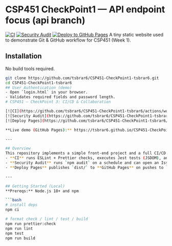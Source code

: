 # CSP451 CheckPoint1 — API endpoint focus (api branch)
[![CI](https://github.com/tsbrar6/CSP451-CheckPoint1-tsbrar6/actions/workflows/ci.yml/badge.svg)](https://github.com/tsbrar6/CSP451-CheckPoint1-tsbrar6/actions/workflows/ci.yml)
[![Security Audit](https://github.com/tsbrar6/CSP451-CheckPoint1-tsbrar6/actions/workflows/security-audit.yml/badge.svg)](https://github.com/tsbrar6/CSP451-CheckPoint1-tsbrar6/actions/workflows/security-audit.yml)
[![Deploy to GitHub Pages](https://github.com/tsbrar6/CSP451-CheckPoint1-tsbrar6/actions/workflows/deploy-pages.yml/badge.svg)](https://github.com/tsbrar6/CSP451-CheckPoint1-tsbrar6/actions/workflows/deploy-pages.yml)
A tiny static website used to demonstrate Git & GitHub workflow for CSP451 (Week 1).

## Installation

No build tools required.

```bash
git clone https://github.com/tsbrar6/CSP451-CheckPoint1-tsbrar6.git
cd CSP451-CheckPoint1-tsbrar6
## User Authentication (demo)
- Open `login.html` in your browser.
- Validates required fields and password length.
# CSP451 – CheckPoint 3: CI/CD & Collaboration

[![CI](https://github.com/tsbrar6/CSP451-CheckPoint1-tsbrar6/actions/workflows/ci.yml/badge.svg?branch=main)](https://github.com/tsbrar6/CSP451-CheckPoint1-tsbrar6/actions/workflows/ci.yml)
[![Security Audit](https://github.com/tsbrar6/CSP451-CheckPoint1-tsbrar6/actions/workflows/security-audit.yml/badge.svg?branch=main)](https://github.com/tsbrar6/CSP451-CheckPoint1-tsbrar6/actions/workflows/security-audit.yml)
[![Deploy Pages](https://github.com/tsbrar6/CSP451-CheckPoint1-tsbrar6/actions/workflows/deploy-pages.yml/badge.svg?branch=main)](https://github.com/tsbrar6/CSP451-CheckPoint1-tsbrar6/actions/workflows/deploy-pages.yml)

**Live demo (GitHub Pages):** https://tsbrar6.github.io/CSP451-CheckPoint1-tsbrar6/

---

## Overview
This repository implements a simple front-end project and a full CI/CD pipeline using **GitHub Actions**:
- **CI** runs ESLint + Prettier checks, executes Jest tests (JSDOM), and builds a static `dist/`.
- **Security Audit** runs `npm audit` on a schedule and can open an Issue if high vulnerabilities are found.
- **Deploy Pages** publishes `dist/` to **GitHub Pages** on pushes to `main`.

---

## Getting Started (Local)
**Prereqs:** Node.js 18+ and npm

```bash
# install deps
npm ci

# format check / lint / test / build
npm run prettier:check
npm run lint
npm test
npm run build


